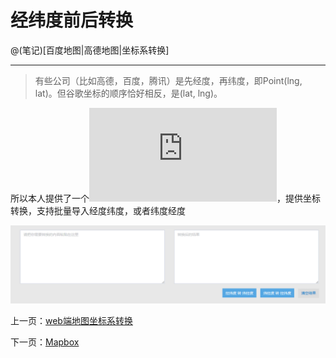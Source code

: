 经纬度前后转换
====================

@(笔记)[百度地图|高德地图|坐标系转换]

-------------------


> 有些公司（比如高德，百度，腾讯）是先经度，再纬度，即Point(lng, lat)。但谷歌坐标的顺序恰好相反，是(lat, lng)。

所以本人提供了一个![小工具](https://github.com/lhywell/book/blob/master/map/example/tansformer.html)，提供坐标转换，支持批量导入经度纬度，或者纬度经度

![经纬度](https://raw.githubusercontent.com/lhywell/book/master/map/map0004.png)


上一页：[web端地图坐标系转换](https://github.com/lhywell/book/blob/master/map/README.md)

下一页：[Mapbox](https://github.com/lhywell/book/blob/master/map/1.2README.md)